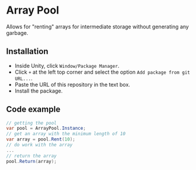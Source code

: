﻿# Array Pool
Allows for "renting" arrays for intermediate storage without generating any garbage.

## Installation
- Inside Unity, click `Window/Package Manager`.
- Click `+` at the left top corner and select the option `Add package from git URL...`.
- Paste the URL of this repository in the text box.
- Install the package.


## Code example
```c#
// getting the pool
var pool = ArrayPool.Instance;
// get an array with the minimum length of 10
var array = pool.Rent(10);
// do work with the array
...
// return the array
pool.Return(array);
```